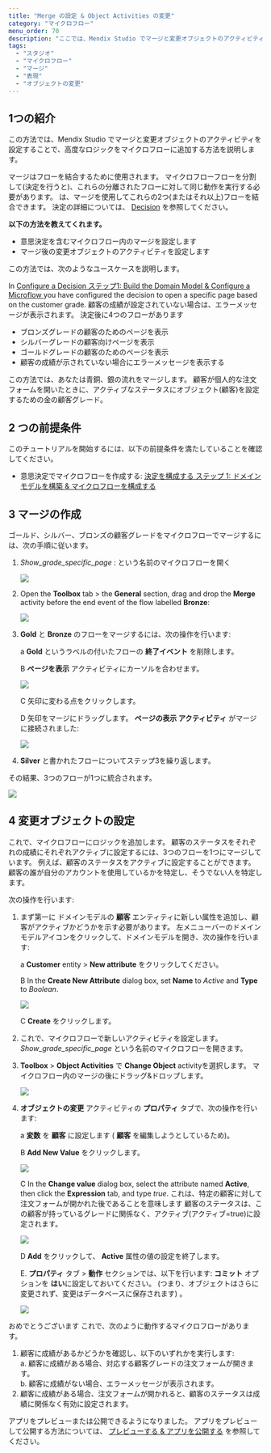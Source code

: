 ```yaml
---
title: "Merge の設定 & Object Activities の変更"
category: "マイクロフロー"
menu_order: 70
description: "ここでは、Mendix Studio でマージと変更オブジェクトのアクティビティを設定するプロセスを説明します。"
tags:
  - "スタジオ"
  - "マイクロフロー"
  - "マージ"
  - "表現"
  - "オブジェクトの変更"
---
```


## 1つの紹介

この方法では、Mendix Studio でマージと変更オブジェクトのアクティビティを設定することで、高度なロジックをマイクロフローに追加する方法を説明します。

マージはフローを結合するために使用されます。 マイクロフローフローを分割して(決定を行うと)、これらの分離されたフローに対して同じ動作を実行する必要があります。 は、マージを使用してこれらの2つ(またはそれ以上)フローを結合できます。 決定の詳細については、 [Decision](/studio8/microflows-decision) を参照してください。

**以下の方法を教えてくれます。**

* 意思決定を含むマイクロフロー内のマージを設定します
* マージ後の変更オブジェクトのアクティビティを設定します

この方法では、次のようなユースケースを説明します。

In [Configure a Decision ステップ1: Build the Domain Model & Configure a Microflow ](microflows-how-to-configure-decision-p1) you have configured the decision to open a specific page based on the customer grade. 顧客の成績が設定されていない場合は、エラーメッセージが表示されます。 決定後に4つのフローがあります

* ブロンズグレードの顧客のためのページを表示
* シルバーグレードの顧客向けページを表示
* ゴールドグレードの顧客のためのページを表示
* 顧客の成績が示されていない場合にエラーメッセージを表示する

この方法では、あなたは青銅、銀の流れをマージします。 顧客が個人的な注文フォームを開いたときに、アクティブなステータスにオブジェクト(顧客)を設定するための金の顧客グレード。

## 2 つの前提条件

このチュートリアルを開始するには、以下の前提条件を満たしていることを確認してください。

* 意思決定でマイクロフローを作成する: [決定を構成する ステップ 1: ドメインモデルを構築 & マイクロフローを構成する](microflows-how-to-configure-decision-p1)

## 3 マージの作成

ゴールド、シルバー、ブロンズの顧客グレードをマイクロフローでマージするには、次の手順に従います。

1. *Show_grade_specific_page* : という名前のマイクロフローを開く

    ![](attachments/microflows-how-to-merge-and-change-object/microflow-without-merge.png)

2. Open the **Toolbox** tab > the **General** section, drag and drop the **Merge** activity before the end event of the flow labelled **Bronze**:

    ![](attachments/microflows-how-to-merge-and-change-object/adding-merge.png)

3. **Gold** と **Bronze** のフローをマージするには、次の操作を行います:<br/>

    a **Gold** というラベルの付いたフローの **終了イベント** を削除します。<br/>

    B **ページを表示** アクティビティにカーソルを合わせます。<br/>

    ![](attachments/microflows-how-to-merge-and-change-object/hover-over.png)<br/>

    C 矢印に変わる点をクリックします。<br/>

    D 矢印をマージにドラッグします。 **ページの表示 アクティビティ** がマージに接続されました:

    ![](attachments/microflows-how-to-merge-and-change-object/connecting-activity-and-merge.png)<br/>

4. **Silver** と書かれたフローについてステップ3を繰り返します。

その結果、3つのフローが1つに統合されます。

![](attachments/microflows-how-to-merge-and-change-object/flows-into-one.png)

## 4 変更オブジェクトの設定

これで、マイクロフローにロジックを追加します。 顧客のステータスをそれぞれの成績にそれぞれアクティブに設定するには、3つのフローを1つにマージしています。 例えば、顧客のステータスをアクティブに設定することができます。 顧客の誰が自分のアカウントを使用しているかを特定し、そうでない人を特定します。

 次の操作を行います:

1.  まず第一に ドメインモデルの **顧客** エンティティに新しい属性を追加し、顧客がアクティブかどうかを示す必要があります。 左メニューバーのドメインモデルアイコンをクリックして、ドメインモデルを開き、次の操作を行います:<br/>

    a **Customer** entity > **New attribute** をクリックしてください。<br/>

    B In the **Create New Attribute** dialog box, set **Name** to *Active* and **Type** to *Boolean*.<br/>

    ![](attachments/microflows-how-to-merge-and-change-object/new-attribute-active.png)<br/>

    C **Create** をクリックします。

2. これで、マイクロフローで新しいアクティビティを設定します。 *Show_grade_specific_page* という名前のマイクロフローを開きます。
3.  **Toolbox** > **Object Activities** で **Change Object** activityを選択します。 マイクロフロー内のマージの後にドラッグ&ドロップします。

     ![](attachments/microflows-how-to-merge-and-change-object/change-object-added.png)

4.  **オブジェクトの変更** アクティビティの **プロパティ** タブで、次の操作を行います:<br/>

    a **変数** を **顧客** に設定します ( **顧客** を編集しようとしているため)。<br/>

    B **Add New Value** をクリックします。<br/>

    ![](attachments/microflows-how-to-merge-and-change-object/change-object-add-new-value.png)<br/>

    C In the **Change value** dialog box, select the attribute named **Active**, then click the **Expression** tab, and type *true*. これは、特定の顧客に対して注文フォームが開かれた後であることを意味します 顧客のステータスは、この顧客が持っているグレードに関係なく、アクティブ(アクティブ=true)に設定されます。<br/>

    ![](attachments/microflows-how-to-merge-and-change-object/change-value-expression-editor.png)<br/>

    D **Add** をクリックして、 **Active** 属性の値の設定を終了します。<br/>

    E. **プロパティ** タブ > **動作** セクションでは、以下を行います: **コミット** オプションを **はい**に設定しておいてください。 (つまり、オブジェクトはさらに変更されず、変更はデータベースに保存されます) 。  <br/>

    ![](attachments/microflows-how-to-merge-and-change-object/change-object-properties.png)

おめでとうございます これで、次のように動作するマイクロフローがあります。

1. 顧客に成績があるかどうかを確認し、以下のいずれかを実行します:<br/> a. 顧客に成績がある場合、対応する顧客グレードの注文フォームが開きます。<br/> b. 顧客に成績がない場合、エラーメッセージが表示されます。<br/>
2. 顧客に成績がある場合、注文フォームが開かれると、顧客のステータスは成績に関係なく有効に設定されます。

アプリをプレビューまたは公開できるようになりました。 アプリをプレビューして公開する方法については、 [プレビューする & アプリを公開する](/studio8/publishing-app) を参照してください。
